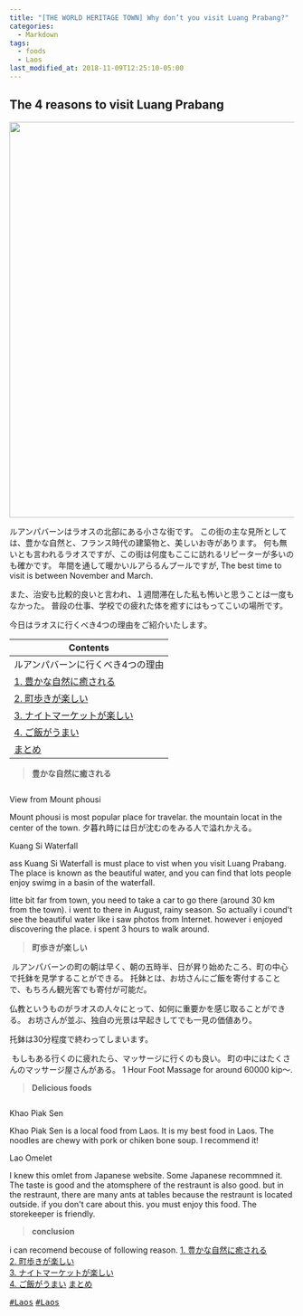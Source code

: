 ```yaml
---
title: "[THE WORLD HERITAGE TOWN] Why don’t you visit Luang Prabang?"
categories:
  - Markdown
tags:
  - foods
  - Laos
last_modified_at: 2018-11-09T12:25:10-05:00
---
```

## The 4 reasons to visit Luang Prabang
<img src="/assets/images/Laostop.jpg" class="align-center" alt="" width="700">

ルアンパバーンはラオスの北部にある小さな街です。
この街の主な見所としては、豊かな自然と、フランス時代の建築物と、美しいお寺があります。
何も無いとも言われるラオスですが、この街は何度もここに訪れるリピーターが多いのも確かです。
年間を通して暖かいルアらるんプールですが,
The best time to visit is between November and March.

また、治安も比較的良いと言われ、１週間滞在した私も怖いと思うことは一度もなかった。
普段の仕事、学校での疲れた体を癒すにはもってこいの場所です。<br>

今日はラオスに行くべき4つの理由をご紹介いたします。


| Contents        |
| --------         |
| ルアンパバーンに行くべき4つの理由 |
|  [1. 豊かな自然に癒される](#)    |         
|  [2. 町歩きが楽しい](#)    |         
|  [3. ナイトマーケットが楽しい](#) |         
|  [4. ご飯がうまい](#) |
|  [まとめ](#) |


> **豊かな自然に癒される**

<img src="https://github.com/i-like-hamigaki/i-like-hamigaki.github.io/blob/master/img/IMGP2006.JPG?raw=true" class="align-center" alt="">
<p class="text-right">View from Mount phousi</p>
Mount phousi is most popular place for travelar. the mountain locat in the center of the town.
夕暮れ時には日が沈むのをみる人で溢れかえる。

<img src="https://raw.githubusercontent.com/i-like-hamigaki/i-like-hamigaki.github.io/master/img/IMGP0113.jpg" class="align-center" alt="">
<p class="text-right">Kuang Si Waterfall</p>ass
Kuang Si Waterfall is must place to vist when you visit Luang Prabang.
The place is known as the beautiful water, and you can find that lots people enjoy swimg in a basin of the waterfall.

litte bit far from town, you need to take a car to go there (around 30 km from the town).
i went to there in August, rainy season. So actually i cound't see the beautiful water like i saw photos from Internet.
however i enjoyed discovering the place. i spent 3 hours to walk around.

> **町歩きが楽しい**

<img src="/assets/images/IMGP1950A.JPG" class="align-center" alt="">
ルアンパバーンの町の朝は早く、朝の五時半、日が昇り始めたころ、町の中心で托鉢を見学することができる。
托鉢とは、お坊さんにご飯を寄付することで、もちろん観光客でも寄付が可能だ。

仏教というものがラオスの人々にとって、如何に重要かを感じ取ることができる。
お坊さんが並ぶ、独自の光景は早起きしてでも一見の価値あり。

托鉢は30分程度で終わってしまいます。

<img src="https://raw.githubusercontent.com/i-like-hamigaki/i-like-hamigaki.github.io/master/img/laos/IMG_2100.JPG" class="align-center" alt="">
もしもある行くのに疲れたら、マッサージに行くのも良い。
町の中にはたくさんのマッサージ屋さんがある。
1 Hour Foot Massage for around 60000 kip〜.

> **Delicious foods**

<img src="https://raw.githubusercontent.com/i-like-hamigaki/i-like-hamigaki.github.io/master/img/laos/IMG_2099.JPG" class="align-center" alt="">
<p class="text-right">Khao Piak Sen</p>
Khao Piak Sen is a local food from Laos. It is my best food in Laos.
The noodles are chewy with pork or chiken bone soup. I recommend it!

<img src="https://raw.githubusercontent.com/i-like-hamigaki/i-like-hamigaki.github.io/master/img/laos/IMG_2042.JPG" class="align-center" alt="">
<p class="text-right">Lao Omelet</p>
I knew this omlet from Japanese website. Some Japanese recommned it.
The taste is good and the atomsphere of the restraunt is also good.
but in the restraunt, there are many ants at tables because the restraunt is located outside.
if you don't care about this. you must enjoy this food. The storekeeper is friendly.

> **conclusion**

i can recomend becouse of following reason.
 [1. 豊かな自然に癒される](#)    
 [2. 町歩きが楽しい](#)         
[3. ナイトマーケットが楽しい](#)          
  [4. ご飯がうまい](#) 
  [まとめ](#) 
 
 
[<kbd>#Laos</kbd>](https://i-like-hamigaki.github.io/tags/#laos) [<kbd>#Laos</kbd>](#)



